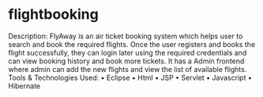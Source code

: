 # flightbooking

Description:
FlyAway is an air ticket booking system which helps user to search and book the required flights. Once the user registers and books the flight successfully, they can login later using the required credentials and can view booking history and book more tickets. It has a Admin frontend where admin can add the new flights and view the list of available flights.
Tools & Technologies Used:
•	Eclipse
•	Html
•	JSP 
•	Servlet
•	Javascript
•	Hibernate
